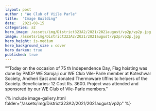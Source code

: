 ```yaml
---
layout: post
author : "We Club of Viile Parle"
title:  "Image Building"
date:   2021-08-15
categories: a2
hero_image: /assets/img/District323A2/2021/2021august/vp2p/vp2p.jpg
image: /assets/img/District323A2/2021/2021august/vp2p/vp2p.jpg
hero_height: is-medium
hero_background_size : cover
hero_darken: true
published: true
---
```


""Today on the occasion of 75 th Independence Day, Flag hoisting was done by PMDP WE Sarojaji our WE Club Vile-Parle member at Koteshwar Society, Andheri East and donated Thermoware tiffins to helpers of the Society.
 Beneficiaries: 12
 Cost Rs. 3600. 
 Project was attended and sponsored by our WE Club of Vile-Parle members."
 
 


{% include image-gallery.html folder="/assets/img/District323A2/2021/2021august/vp2p" %}
